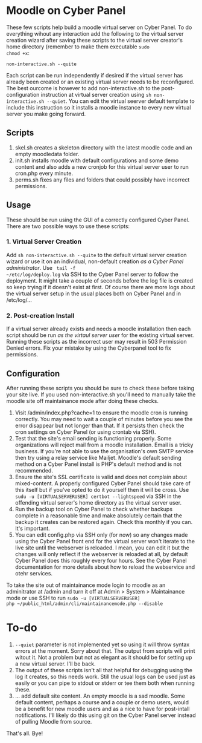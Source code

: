 # Moodle on Cyber Panel

These few scripts help build a moodle virtual server on Cyber Panel. To do everything wihout any interaction add the following to the virtual server creation wizard after saving these scripts to the virtual server creator's home directory (remember to make them executable <code>sudo chmod +x</code>:

<code>non-interactive.sh --quite</code>

Each script can be run independently if desired if the virtual server has already been created or an existing virtual server needs to be reconfigured. The best ourcome is however to add non-interactive.sh to the post-configuration instruction at virtual server creation using <code>sh non-interactive.sh --quiet</code>. You can edit the virtual seerver default template to include this instruction so it installs a moodle instance to every new virtual server you make going forward. 

## Scripts

1. skel.sh creates a skeleton directory with the latest moodle code and an empty moodledata folder.
2. init.sh installs moodle with default configurations and some demo content and also adds a new cronjob for this virtual server user to run cron.php every minute.
3. perms.sh fixes any files and folders that could possibly have incorrect permissions.

## Usage

These should be run using the GUI of a correctly configured Cyber Panel. There are two possible ways to use these scripts:

### 1. Virtual Server Creation

Add <code>sh non-interactive.sh --quite</code> to the default virtual server creation wizard or use it on an individual, non-default creation <i>as a Cyber Panel administrator</i>. Use <code> tail -f ~/etc/log/deploy.log</code> via SSH to the Cyber Panel server to follow the deployment. It might take a couple of seconds before the log file is created so keep trying if it doesn't exist at first. Of course there are more logs about the virtual server setup in the usual places both on Cyber Panel and in /etc/log/...

### 2. Post-creation Install

If a virtual server already exists and needs a moodle installation then each script should be run <i>as the virtaul server user</i> for the existing virtual server</i>. Running these scripts as the incorrect user may result in 503 Permission Denied errors. Fix your mistake by using the Cyberpanel tool to fix permissions. 

## Configuration

After running these scripts you should be sure to check these before taking your site live. If you used non-interactive.sh you'll need to manually take the moodle site off maintainance mode after doing these checks.

1. Visit /admin/index.php?cache=1 to ensure the moodle cron is running correctly. You may need to wait a couple of minutes before you see the error disappear but not longer than that. If it persists then check the cron settings on Cyber Panel (or using crontab via SSH).
2. Test that the site's email sending is functioning properly. Some organizations will reject mail from a moodle installation. Email is a tricky business. If you're not able to use the organisation's own SMTP service then try using a relay service like Mailjet. Moodle's default sending method on a Cyber Panel install is PHP's default method and is not recommended.
3. Ensure the site's SSL certificate is valid and does not complain about mixed-content. A properly configured Cyber Panel should take care of this itself but if you've opted to do it yourself then it will be cross. Use <code>sudu -u [VIRTUALSERVERUSER] certbot --lightspeed</code> via SSH in the offending virtual server's home directory as the virtual server user.
4. Run the backup tool on Cyber Panel to check whether backups complete in a reasonable time and make absolutely certain that the backup it creates can be restored again. Check this monthly if you can. It's important. 
5. You can edit config.php via SSH only (for now) so any changes made using the Cyber Panel front end for the virtual server won't iterate to the live site until the webserver is reloaded. I mean, you can edit it but the changes will only reflect if the webserver is reloaded at all, by default Cyber Panel does this roughly every four hours. See the Cyber Panel documentation for more details about how to reload the webservice and otehr services.

To take the site out of maintainance mode login to moodle as an adminitrator at /admin and turn it off at Admin > System > Maintainance mode or use SSH to run <code>sudo -u [VIRTUALSERVERUSER] php ~/public_html/admin/cli/maintainancemode.php --disable</code>

# To-do

1. <code>--quiet</code> parameter is not implemented yet so using it will throw syntax errors at the moment. Sorry about that. The output from scripts will print witout it. Not a problem but not as elegant as it should be for setting up a new virtual server. I'll be back. 
2. The output of these scripts isn't all that helpful for debugging using the log it creates, so this needs work. Still the usual logs can be used just as easily or you can pipe to stdout or stderr or tee them both when running these.
3. ... add default site content. An empty moodle is a sad moodle. Some default content, perhaps a course and a couple or demo users, would be a benefit for new moodle users and as a nice to have for post-intall notifications. I'll likely do this using git on the Cyber Panel server instead of pulling Moodle from source.

That's all. Bye!
